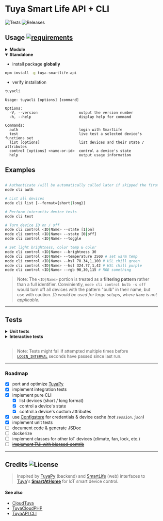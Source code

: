 # Tuya Smart Life API + CLI 

![Tests](https://github.com/shellcatt/tuya-smartlife-api-node/actions/workflows/main.yml/badge.svg?branch=main) ![Releases](https://github.com/shellcatt/tuya-smartlife-api-node/actions/workflows/release.yml/badge.svg)

## Usage   [![requirements](https://img.shields.io/badge/Requires-NPM-blue)](https://docs.npmjs.com/downloading-and-installing-node-js-and-npm)

<details x-open>
	<summary> <strong> Module </strong> </summary>

- install package **locally** 
```bash
npm install -S tuya-smartlife-api
```

- import ESM
```javascript
import { TuyaSmartLifeClient } from "tuya-smartlife-api";
const client = new TuyaSmartLifeClient();
try {
	await client.init('jondoe@example.co.uk', 'password', 'eu');
	await client.discoverDevices();

	const tDevices = client.getAllDevices();
	console.log(tDevices);

	const myFirstBulb = await client.getDevicesByType('light')[0];
	await myFirstBulb.turnOn();

} catch (e) {
	console.error('Failed because', e);
}
```

> Note: Consider using an `.env` file with [dotenv](https://www.npmjs.com/package/dotenv). 

> Note: check your [Tuya region](https://github.com/tuya/tuya-home-assistant/blob/main/docs/regions_dataCenters.md). 

</details>

<details open>
<summary> <strong> Standalone </strong> </summary>

- install package **globally**
```bash
npm install -g tuya-smartlife-api
```

- verify installation  
```bash
tuyacli
```
```
Usage: tuyacli [options] [command]

Options:
  -V, --version                   output the version number
  -h, --help                      display help for command

Commands:
  auth                            login with SmartLife
  test                            live test a selected device's functions set
  list [options]                  list devices and their state / attributes
  control [options] <name-or-id>  control a device's state
  help                            output usage information
```

</details>


## Examples 

```bash

# Authenticate /will be automatically called later if skipped the first time/
node cli auth

# List all devices
node cli list [--format={short|long}]

# Perform interactiv device tests
node cli test 

# Turn device ID on / off
node cli control <ID|Name> --state [1|on]
node cli control <ID|Name> --state [0|off]
node cli control <ID|Name> --toggle

# Set light brightness, color temp & color 
node cli control <ID|Name> --brightness 30 
node cli control <ID|Name> --temperature 3500 # set warm temp
node cli control <ID|Name> --hsl 78.34,1,100 # HSL chill green
node cli control <ID|Name> --hsl 324.77,1,42 # HSL chill purple
node cli control <ID|Name> --rgb 90,30,115 # RGB something
```


> Note: The `<ID|Name>` portion is treated as a **filtering pattern** rather than a full identifier. Conviniently, `node cli control bulb -s off` would turn off all devices with the pattern "bulb" in their name, but use with caution. 
_`ID` would be used for large setups, where `Name` is not applicable._


---
## Tests

<details x-open>
<summary> <strong> Unit tests </strong> </summary>

```bash
npm test
```

</details>

<details x-open>
	<summary> <strong> Interactive tests  </strong> </summary>

```bash
node cli live
```

</details>
<br>

> Note: Tests might fail if attempted multiple times before [`LOGIN_INTERVAL`](./.env.example) seconds have passed since last run.


---
### Roadmap 

- [x] port and optimize [TuyaPy](https://pypi.org/project/tuyapy/)
- [x] implement integration tests
- [x] implement pure CLI 
  - [x] list devices (short / long format)
  - [x] control a device's state
  - [x] control a device's custom attributes
- [x] use [Configstore](https://www.npmjs.com/package/configstore) for credentials & device cache _(not `session.json`)_
- [x] implement unit tests
- [ ] document code & generate JSDoc
- [ ] dockerize
- [ ] implement classes for other IoT devices (climate, fan, lock, etc.)
- [ ] [~~implement TUI with blessed-contrib~~](https://github.com/shellcatt/smartlife-tui)

---
## Credits ![License](https://img.shields.io/badge/license-MIT-73901d)

> Inspired by [TuyaPy](https://pypi.org/project/tuyapy/) (backend) and [SmartLife](https://github.com/ndg63276/smartlife) (web) interfaces to [Tuya](https://tuya.com/)'s **[SmartAtHome](https://smartathome.co.uk/smartlife/)** for IoT smart device control. 



#### See also 
 - [CloudTuya](https://github.com/unparagoned/cloudtuya)
 - [TuyaCloudPHP](https://github.com/Aymkdn/tuyacloud-php)
 - [TuyaAPI CLI](https://github.com/TuyaAPI/cli)
